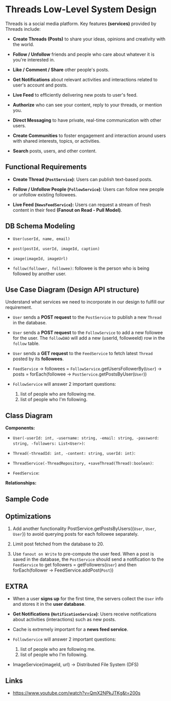 # Threads Low-Level System Design

Threads is a social media platform. Key features **(services)** provided by Threads include:

- **Create Threads (Posts)** to share your ideas, opinions and creativity with the world.

- **Follow / Unfollow** friends and people who care about whatever it is you're interested in.

- **Like / Comment / Share** other people's posts.

- **Get Notifications** about relevant activities and interactions related to user's account and posts.

- **Live Feed** to efficiently delivering new posts to user's feed.

- **Authorize** who can see your content, reply to your threads, or mention you.

- **Direct Messaging** to have private, real-time communication with other users.

- **Create Communities** to foster engagement and interaction around users with shared interests, topics, or activities.

- **Search** posts, users, and other content.

## Functional Requirements

- **Create Thread (`PostService`)**: Users can publish text-based posts.

- **Follow / Unfollow People (`FollowService`)**: Users can follow new people or unfollow existing followees.

- **Live Feed (`NewsFeedService`):** Users can request a stream of fresh content in their feed **(Fanout on Read - Pull Model)**.

## DB Schema Modeling

- `User(userId, name, email)`

- `post(postId, userId, imageId, caption)`

- `image(imageId, imageUrl)`

- `follow(follower, followee)`: followee is the person who is being followed by another user.

## Use Case Diagram (Design API structure)

Understand what services we need to incorporate in our design to fulfill our requirement.

- `User` sends a **POST request** to the `PostService` to publish a new `Thread` in the database.

- `User` sends a **POST request** to the `FollowService` to add a new followee for the user. The `followDAO` will add a new (userId, followeeId) row in the `follow` table.

- `User` sends a **GET request** to the `FeedService` to fetch latest `Thread` posted by its **followees**.

- `FeedService` -> followees = `FollowService`.getUsersFollowerBy(`User`) -> posts = forEach(followee -> `PostService`.getPostsByUser(`User`))

- `FollowService` will answer 2 important questions:
  1. list of people who are following me.
  2. list of people who I'm following.

## Class Diagram

**Components:**

- `User(-userId: int, -username: string, -email: string, -password: string, -followers: List<User>)`:

- `Thread(-threadId: int, -content: string, userId: int)`:

- `ThreadService(-ThreadRepository, +saveThread(Thread):boolean)`:

- `FeedService`:

**Relationships:**

## Sample Code

## Optimizations

1. Add another functionality PostService.getPostsByUsers({`User`, `User`, `User`}) to avoid querying posts for each followee separately.

2. Limit post fetched from the database to 20.

3. Use `fanout on Write` to pre-compute the user feed. When a post is saved in the database, the `PostService` should send a notification to the `FeedService` to get followers = getFollowers(`User`) and then forEach(follower -> FeedService.addPost(`Post`))

## EXTRA

- When a user **signs up** for the first time, the servers collect the `User` info and stores it in the **user database**.

- **Get Notifications (`NotificationService`)**: Users receive notifications about activities (interactions) such as new posts.

- Cache is extremely important for a **news feed service**.

- `FollowService` will answer 2 important questions:

  1. list of people who are following me.
  2. list of people who I'm following.

- ImageService(imageId, url) -> Distributed File System (DFS)

## Links

- https://www.youtube.com/watch?v=QmX2NPkJTKg&t=200s
